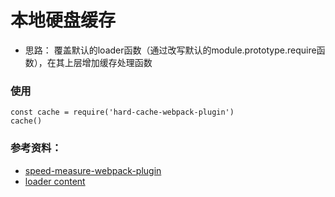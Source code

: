 # 本地硬盘缓存

- 思路：
    覆盖默认的loader函数（通过改写默认的module.prototype.require函数），在其上层增加缓存处理函数

### 使用
```
const cache = require('hard-cache-webpack-plugin')
cache()
```


### 参考资料：
- [speed-measure-webpack-plugin](https://github.com/stephencookdev/speed-measure-webpack-plugin/blob/master/utils.js)
- [loader content](https://github.com/webpack/loader-runner/blob/master/lib/LoaderRunner.js)